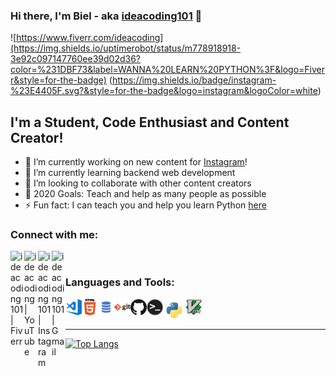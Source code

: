 ### Hi there, I'm Biel - aka [ideacoding101](github) 👋

![https://www.fiverr.com/ideacoding](https://img.shields.io/uptimerobot/status/m778918918-3e92c097147760ee39d02d36?color=%231DBF73&label=WANNA%20LEARN%20PYTHON%3F&logo=Fiverr&style=for-the-badge)
(https://img.shields.io/badge/instagram-%23E4405F.svg?&style=for-the-badge&logo=instagram&logoColor=white)
## I'm a Student, Code Enthusiast and Content Creator!

- 🔭 I’m currently working on new content for [Instagram](instagram)!
- 🌱 I’m currently learning backend web development
- 👯 I’m looking to collaborate with other content creators
- 🥅 2020 Goals: Teach and help as many people as possible
- ⚡ Fun fact: I can teach you and help you learn Python [here](fiverr)

### Connect with me:

[<img align="left" alt="ideacoding101 | Fiverr" width="22px" src="https://github.com/simple-icons/simple-icons/blob/develop/icons/fiverr.svg" />][fiverr]
[<img align="left" alt="ideacoding | YouTube" width="22px" src="https://cdn.jsdelivr.net/npm/simple-icons@v3/icons/youtube.svg" />][youtube]
[<img align="left" alt="ideacoding101 | Instagram" width="22px" src="https://cdn.jsdelivr.net/npm/simple-icons@v3/icons/instagram.svg" />][instagram]
[<img align="left" alt="ideacoding101 | Gmail" width="22px" src="https://github.com/simple-icons/simple-icons/blob/develop/icons/gmail.svg" />][gmail]


<br />

### Languages and Tools:

[<img align="left" alt="Visual Studio Code" width="26px" src="https://raw.githubusercontent.com/github/explore/80688e429a7d4ef2fca1e82350fe8e3517d3494d/topics/visual-studio-code/visual-studio-code.png" />](https://code.visualstudio.com/)
[<img align="left" alt="HTML5" width="26px" src="https://raw.githubusercontent.com/github/explore/80688e429a7d4ef2fca1e82350fe8e3517d3494d/topics/html/html.png" />](https://html.spec.whatwg.org/multipage/)
[<img align="left" alt="SQL" width="26px" src="https://raw.githubusercontent.com/github/explore/80688e429a7d4ef2fca1e82350fe8e3517d3494d/topics/sql/sql.png" />](https://www.sqlite.org/index.html)
[<img align="left" alt="Git" width="26px" src="https://raw.githubusercontent.com/github/explore/80688e429a7d4ef2fca1e82350fe8e3517d3494d/topics/git/git.png" />](https://git-scm.com/)
[<img align="left" alt="GitHub" width="26px" src="https://raw.githubusercontent.com/github/explore/78df643247d429f6cc873026c0622819ad797942/topics/github/github.png" />](https://github.com/)
[<img align="left" alt="Terminal" width="26px" src="https://raw.githubusercontent.com/github/explore/80688e429a7d4ef2fca1e82350fe8e3517d3494d/topics/terminal/terminal.png" />](https://www.gnu.org/software/bash/)
[<img align="left" alt="Python" width="36px" src="https://raw.githubusercontent.com/github/explore/80688e429a7d4ef2fca1e82350fe8e3517d3494d/topics/python/python.png" />](https://www.python.org/)
[<img align="left" alt="Vim" width="26px" src="https://raw.githubusercontent.com/github/explore/80688e429a7d4ef2fca1e82350fe8e3517d3494d/topics/vim/vim.png" />](https://www.vim.org/)

<br />
<br />

---

[![Top Langs](https://github-readme-stats.vercel.app/api/top-langs/?username=ideacoding101&layout=compact)](https://github.com/ideacoding101)


[fiverr]: https://www.fiver.com/ideacoding
[youtube]: https://www.youtube.com/channel/UCwF2neCernMKopJHCWAt2aQ/featured
[github]: htps://www.github.com/ideacoding101
[instagram]: https://www.instagram.com/ideacoding101/
[gmail]: mailto:ideacoding.contact@gmail.com
